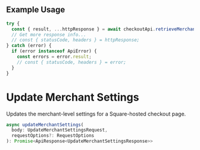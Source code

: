 ## Example Usage

```ts
try {
  const { result, ...httpResponse } = await checkoutApi.retrieveMerchantSettings();
  // Get more response info...
  // const { statusCode, headers } = httpResponse;
} catch (error) {
  if (error instanceof ApiError) {
    const errors = error.result;
    // const { statusCode, headers } = error;
  }
}
```

# Update Merchant Settings

Updates the merchant-level settings for a Square-hosted checkout page.

```ts
async updateMerchantSettings(
  body: UpdateMerchantSettingsRequest,
  requestOptions?: RequestOptions
): Promise<ApiResponse<UpdateMerchantSettingsResponse>>
```
